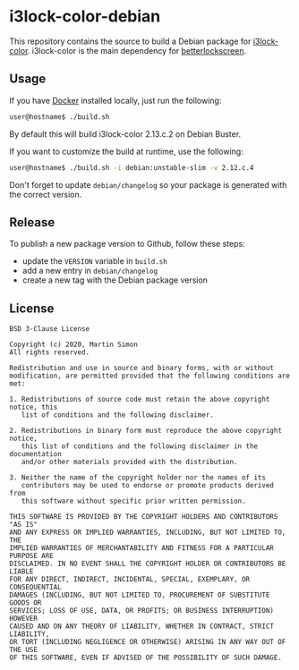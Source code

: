 # i3lock-color-debian

This repository contains the source to build a Debian package for [i3lock-color](https://github.com/Raymo111/i3lock-color).
i3lock-color is the main dependency for [betterlockscreen](https://github.com/pavanjadhaw/betterlockscreen).

## Usage

If you have [Docker](https://www.docker.com/) installed locally, just run the following:

```bash
user@hostname$ ./build.sh
```
By default this will build i3lock-color 2.13.c.2 on Debian Buster.

If you want to customize the build at runtime, use the following:

```bash
user@hostname$ ./build.sh -i debian:unstable-slim -v 2.12.c.4
```
Don't forget to update `debian/changelog` so your package is generated with the correct version.

## Release

To publish a new package version to Github, follow these steps:
  * update the `VERSION` variable in `build.sh`
  * add a new entry in `debian/changelog`
  * create a new tag with the Debian package version

## License

```
BSD 3-Clause License

Copyright (c) 2020, Martin Simon
All rights reserved.

Redistribution and use in source and binary forms, with or without
modification, are permitted provided that the following conditions are met:

1. Redistributions of source code must retain the above copyright notice, this
   list of conditions and the following disclaimer.

2. Redistributions in binary form must reproduce the above copyright notice,
   this list of conditions and the following disclaimer in the documentation
   and/or other materials provided with the distribution.

3. Neither the name of the copyright holder nor the names of its
   contributors may be used to endorse or promote products derived from
   this software without specific prior written permission.

THIS SOFTWARE IS PROVIDED BY THE COPYRIGHT HOLDERS AND CONTRIBUTORS "AS IS"
AND ANY EXPRESS OR IMPLIED WARRANTIES, INCLUDING, BUT NOT LIMITED TO, THE
IMPLIED WARRANTIES OF MERCHANTABILITY AND FITNESS FOR A PARTICULAR PURPOSE ARE
DISCLAIMED. IN NO EVENT SHALL THE COPYRIGHT HOLDER OR CONTRIBUTORS BE LIABLE
FOR ANY DIRECT, INDIRECT, INCIDENTAL, SPECIAL, EXEMPLARY, OR CONSEQUENTIAL
DAMAGES (INCLUDING, BUT NOT LIMITED TO, PROCUREMENT OF SUBSTITUTE GOODS OR
SERVICES; LOSS OF USE, DATA, OR PROFITS; OR BUSINESS INTERRUPTION) HOWEVER
CAUSED AND ON ANY THEORY OF LIABILITY, WHETHER IN CONTRACT, STRICT LIABILITY,
OR TORT (INCLUDING NEGLIGENCE OR OTHERWISE) ARISING IN ANY WAY OUT OF THE USE
OF THIS SOFTWARE, EVEN IF ADVISED OF THE POSSIBILITY OF SUCH DAMAGE.
```
